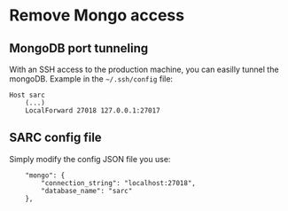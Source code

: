 # Remove Mongo access

## MongoDB port tunneling

With an SSH access to the production machine, you can easilly tunnel the mongoDB. Example in the `~/.ssh/config` file:

```
Host sarc
    (...)
    LocalForward 27018 127.0.0.1:27017
```

## SARC config file

Simply modify the config JSON file you use:

```
    "mongo": {
        "connection_string": "localhost:27018",
        "database_name": "sarc"
    },

```
